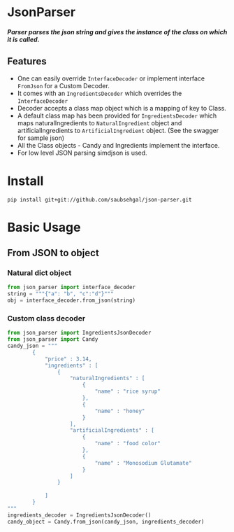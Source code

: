 # JsonParser

##### Parser parses the json string and gives the instance of the class on which it is called.

## Features
- One can easily override ```InterfaceDecoder``` or implement interface ```FromJson``` for a Custom Decoder.
- It comes with an ```IngredientsDecoder``` which overrides the ```InterfaceDecoder```
- Decoder accepts a class map object which is a mapping of key to Class.
- A default class map has been provided for ```IngredientsDecoder``` which maps naturalIngredients to 
```NaturalIngredient``` object and artificialIngredients to ```ArtificialIngredient``` object. 
  (See the swagger for sample json)
- All the Class objects - Candy and Ingredients implement the interface.
- For low level JSON parsing simdjson is used.

# Install

```
pip install git+git://github.com/saubsehgal/json-parser.git
```

# Basic Usage


## From JSON to object

### Natural dict object
```python
from json_parser import interface_decoder
string = """{"a": "b", "c":"d"}"""
obj = interface_decoder.from_json(string)
````

### Custom class decoder
```python
from json_parser import IngredientsJsonDecoder
from json_parser import Candy
candy_json = """
        {
            "price" : 3.14,
            "ingredients" : [
                {
                    "naturalIngredients" : [
                        {
                            "name" : "rice syrup"
                        },
                        {
                            "name" : "honey"
                        }
                    ],
                    "artificialIngredients" : [
                        {
                            "name" : "food color"
                        },
                        {
                            "name" : "Monosodium Glutamate"
                        }
                    ]
                }
        
            ]
        }
"""
ingredients_decoder = IngredientsJsonDecoder()
candy_object = Candy.from_json(candy_json, ingredients_decoder)
```
